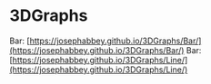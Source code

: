 # 3DGraphs

Bar: [https://josephabbey.github.io/3DGraphs/Bar/](https://josephabbey.github.io/3DGraphs/Bar/)
Bar: [https://josephabbey.github.io/3DGraphs/Line/](https://josephabbey.github.io/3DGraphs/Line/)
